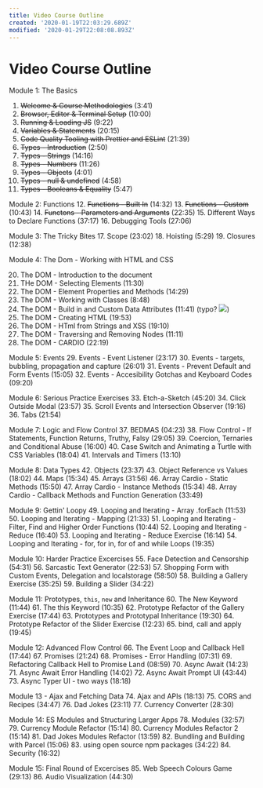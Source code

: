 ```yaml
---
title: Video Course Outline
created: '2020-01-19T22:03:29.689Z'
modified: '2020-01-29T22:08:08.893Z'
---
```


# Video Course Outline


Module 1: The Basics

1. ~~Welcome & Course Methodologies~~ (3:41)
2. ~~Browser, Editor & Terminal Setup~~ (10:00)
3. ~~Running & Loading JS~~ (9:22)
4. ~~Variables & Statements~~ (20:15)
5. ~~Code Quality Tooling with Prettier and ESLint~~ (21:39)
6. ~~Types - Introduction~~ (2:50)
7. ~~Types - Strings~~ (14:16)
8. ~~Types - Numbers~~ (11:26)
9. ~~Types - Objects~~ (4:01)
10. ~~Types - null & undefined~~ (4:58)
11. ~~Types - Booleans & Equality~~ (5:47)

Module 2: Functions
12. ~~Functions - Built In~~ (14:32)
13. ~~Functions - Custom~~ (10:43)
14. ~~Functons - Parameters and Arguments~~ (22:35)
15. Different Ways to Declare Functions (37:17)
16. Debugging Tools (27:06)

Module 3: The Tricky Bites
17. Scope (23:02)
18. Hoisting (5:29)
19. Closures (12:38)

Module 4: The Dom - Working with HTML and CSS

20. The DOM - Introduction to the document
21. THe DOM - Selecting Elements (11:30)
22. The DOM - Element Properties and Methods (14:29)
23. The DOM - Working with Classes (8:48)
24. The DOM - Build in and Custom Data Attributes (11:41) (typo? ![](@attachment/Clipboard_2020-01-19-17-01-59.png))
25. The DOM - Creating HTML  (19:53)
26. The DOM - HTml from Strings and XSS (19:10)
27. The DOM - Traversing and Removing Nodes (11:11)
28. The DOM - CARDIO (22:19)

Module 5: Events
29. Events - Event Listener (23:17)
30. Events - targets, bubbling, propagation and capture (26:01)
31. Events - Prevent Default and Form Events (15:05)
32. Events - Accesibility Gotchas and Keyboard Codes (09:20)

Module 6: Serious Practice Exercises
33. Etch-a-Sketch (45:20)
34. Click Outside Modal (23:57)
35. Scroll Events and Intersection Observer (19:16)
36. Tabs (21:54)

Module 7: Logic and Flow Control
37. BEDMAS (04:23)
38. Flow Control - If Statements, Function Returns, Truthy, Falsy (29:05)
39. Coercion, Ternaries and Conditional Abuse (16:00)
40. Case Switch and Animating a Turtle with CSS Variables (18:04)
41. Intervals and Timers (13:10)

Module 8: Data Types
42. Objects (23:37)
43. Object Reference vs Values (18:02)
44. Maps (15:34)
45. Arrays (31:56)
46. Array Cardio - Static Methods (15:50)
47. Array Cardio - Instance Methods (15:34)
48. Array Cardio - Callback Methods and Function Generation (33:49)

Module 9: Gettin' Loopy
49. Looping and Iterating - Array .forEach (11:53)
50. Looping and Iterating - Mapping (21:33)
51. Looping and Iterating - Filter, Find and Higher Order Functions (10:44)
52. Looping and Iterating - Reduce (16:40)
53. Looping and Iterating - Reduce Exercise (16:14)
54. Looping and Iterating - for, for in, for of and while Loops (19:35)

Module 10: Harder Practice Excercises
55. Face Detection and Censorship (54:31)
56. Sarcastic Text Generator (22:53)
57. Shopping Form with Custom Events, Delegation and localstorage (58:50)
58. Building a Gallery Exercise (35:25)
59. Building a Slider (34:22)

Module 11: Prototypes, `this`, `new` and Inheritance
60. The New Keyword (11:44)
61. The this Keyword (10:35)
62. Prototype Refactor of the Gallery Exercise (17:44)
63. Prototypes and Prototypal Inheritance (19:30)
64. Prototype Refactor of the Slider Exercise (12:23)
65. bind, call and apply (19:45)

Module 12: Advanced Flow Control 
66. The Event Loop and Callback Hell (17:44)
67. Promises (21:24)
68. Promises - Error Handling (07:31)
69. Refactoring Callback Hell to Promise Land (08:59)
70. Async Await (14:23)
71. Async Await Error Handling (14:02)
72. Async Await Prompt UI (43:44)
73. Async Typer UI - two ways (18:18)

Module 13 - Ajax and Fetching Data
74. Ajax and APIs (18:13)
75. CORS and Recipes (34:47)
76. Dad Jokes (23:11)
77. Currency Converter (28:30)

Module 14: ES Modules and Structuring Larger Apps
78. Modules (32:57)
79. Currency Module Refactor (15:14)
80. Currency Modules Refactor 2 (15:14)
81. Dad Jokes Modules Refactor (13:59)
82. Bundling and Building with Parcel (15:06)
83. using open source npm packages (34:22)
84. Security (16:32)

Module 15: Final Round of Excercises
85. Web Speech Colours Game (29:13)
86. Audio Visualization (44:30)

